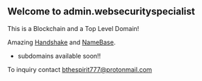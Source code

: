 ## Welcome to admin.websecurityspecialist 

This is a Blockchain and a Top Level Domain!

Amazing [Handshake](https://handshake.org/) and [NameBase](https://namebase.io/). 

- subdomains available soon!!
 
To inquiry contact [bthespirit777@protonmail.com](https://protonmail.com/)

